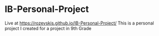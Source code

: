 # IB-Personal-Project
Live at https://rozevskis.github.io/IB-Personal-Project/
This is a personal project I created for a project in 9th Grade
